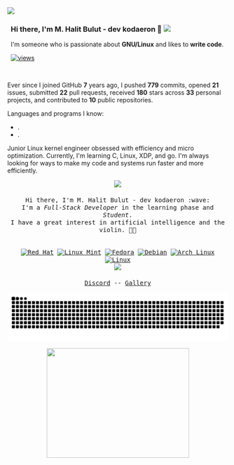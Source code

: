 <img align="left" src="https://github.com/kodaeron/kodaeron/blob/main/kodaeron_small_gif.gif">
<br>


###   &nbsp;  Hi there, I'm M. Halit Bulut - dev kodaeron :wave:   <img src="https://user-images.githubusercontent.com/5679180/79618120-0daffb80-80be-11ea-819e-d2b0fa904d07.gif" width="27px">

&nbsp;   I'm someone who is passionate about **GNU/Linux** and likes to **write code**.

&nbsp; [![views](https://komarev.com/ghpvc/?username=kodaeron&style=flat&color=313131&label=views)](https://github.com/kodaeron)

<br>

Ever since I joined GitHub **7** years ago, I pushed **779** commits, opened **21** issues, submitted **22** pull requests, received **180** stars across **33** personal projects, and contributed to **10** public repositories.

Languages ​​and programs I know:

- .
- .

Junior Linux kernel engineer obsessed with efficiency and micro optimization. Currently, I'm learning C, Linux, XDP, and go. I'm always looking for ways to make my code and systems run faster and more efficiently.

<p align="center">
  <img src="https://user-images.githubusercontent.com/5679180/79618120-0daffb80-80be-11ea-819e-d2b0fa904d07.gif" width="27px">
  <br><br>
  <samp>
    Hi there, I'm M. Halit Bulut - dev kodaeron :wave:<br>
    I'm a <em>Full-Stack Developer</em> in the learning phase and <em>Student</em>.<br>
    I have a great interest in artificial intelligence and the violin. 🎻🎵<br>
    <br><br>
            <a href="https://www.redhat.com"><img alt="Red Hat" src="https://img.shields.io/badge/Red%20Hat-B8001F?style=flat&logo=redhat&logoColor=white"></img></a>
        <a href="https://linuxmint.com"><img alt="Linux Mint" src="https://img.shields.io/badge/Linux%20Mint-92B662?style=flat&logo=linuxmint&logoColor=white"></img></a>
    <a href="https://getfedora.org"><img alt="Fedora" src="https://img.shields.io/badge/Fedora-294172?style=flat&logo=fedora&logoColor=white"></img></a>
<a href="https://debian.org"><img alt="Debian" src="https://img.shields.io/badge/Debian-d70a53?style=flat&logo=debian&logoColor=white"></img></a>
    <a href="https://archlinux.org"><img alt="Arch Linux" src="https://img.shields.io/badge/Arch_Linux-1793D1?style=flat&logo=arch-linux&logoColor=white"></img></a>
    <a href="https://kernel.org"><img alt="Linux" src="https://img.shields.io/badge/Linux-FCC624?style=flat&logo=linux&logoColor=black"></img></a>
    <br><img src="https://komarev.com/ghpvc/?username=mbhalit">
    <br><br> <a href="https://discordapp.com/users/669548362512465944">Discord</a>
    -- <a href="https://vsco.co/halitmb/gallery">Gallery</a>
  </samp>
</p>

![Snake animation Contribution Graph](https://raw.githubusercontent.com/platane/snk/output/github-contribution-grid-snake-dark.svg)

<p align="center">
<img height=250 width=325 src="https://github-readme-stats.vercel.app/api/top-langs/?username=kodaeron&langs_count=9&layout=compact&theme=dark"></img>
</p>
